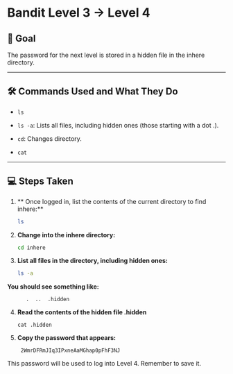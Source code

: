 
# Bandit Level 3 → Level 4

## 🎯 Goal
The password for the next level is stored in a hidden file in the inhere directory.


---

## 🛠️ Commands Used and What They Do

- `ls`

- `ls -a`: Lists all files, including hidden ones (those starting with a dot .).

- `cd`: Changes directory.

- `cat` 



---

## 💻 Steps Taken

1. ** Once logged in, list the contents of the current directory to find inhere:**
     ```bash
   ls
     
2. **Change into the inhere directory:**
   ```bash
   cd inhere  

3. **List all files in the directory, including hidden ones:**
   ```bash
   ls -a
 **You should see something like:**
 
          .  ..  .hidden

4.  **Read the contents of the hidden file .hidden**

        cat .hidden

5.  **Copy the password that appears:**

         2WmrDFRmJIq3IPxneAaMGhap0pFhF3NJ

This password will be used to log into Level 4. Remember to save it.

